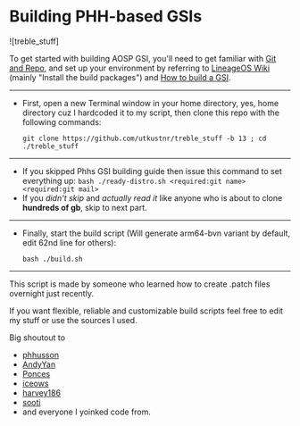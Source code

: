 # Building PHH-based GSIs #

![treble_stuff]

To get started with building AOSP GSI, you'll need to get familiar with [Git and Repo](https://source.android.com/source/using-repo.html), and set up your environment by referring to [LineageOS Wiki](https://wiki.lineageos.org/devices/redfin/build) (mainly "Install the build packages") and [How to build a GSI](https://github.com/phhusson/treble_experimentations/wiki/How-to-build-a-GSI%3F).

---

- First, open a new Terminal window in your home directory, yes, home directory cuz I hardcoded it to my script, then clone this repo with the following commands:

	```shell
	git clone https://github.com/utkustnr/treble_stuff -b 13 ; cd ./treble_stuff
	```
---

- If you skipped Phhs GSI building guide then issue this command to set everything up: `bash ./ready-distro.sh <required:git name> <required:git mail>`
- If you *didn't skip* and *actually read it* like anyone who is about to clone **hundreds of gb**, skip to next part.
---

- Finally, start the build script (Will generate arm64-bvn variant by default, edit 62nd line for others):

	```shell
	bash ./build.sh
	```
---

This script is made by someone who learned how to create .patch files overnight just recently.

If you want flexible, reliable and customizable build scripts feel free to edit my stuff or use the sources I used.

Big shoutout to 
- [phhusson](https://github.com/phhusson)
- [AndyYan](https://github.com/AndyCGYan)
- [Ponces](https://github.com/ponces)
- [iceows](https://github.com/Iceows)
- [harvey186](https://github.com/LeOS-GSI)
- [sooti](https://github.com/sooti)
- and everyone I yoinked code from.
